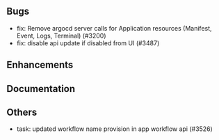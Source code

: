 ## Bugs
- fix: Remove argocd server calls for Application resources (Manifest, Event, Logs, Terminal) (#3200)
- fix: disable api update if disabled from UI (#3487)
## Enhancements
## Documentation
## Others
- task: updated workflow name provision in app workflow api (#3526)
